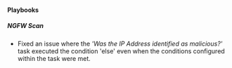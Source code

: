 
#### Playbooks

##### NGFW Scan

- Fixed an issue where the *'Was the IP Address identified as malicious?'* task executed the condition 'else' even when the conditions configured within the task were met.
